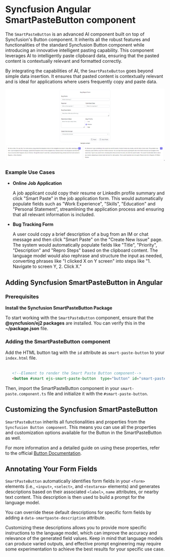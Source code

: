 # Syncfusion Angular SmartPasteButton component

The `SmartPasteButton` is an advanced AI component built on top of Syncfusion's Button component. It inherits all the robust features and functionalities of the standard Syncfusion Button component while introducing an innovative intelligent pasting capability. This component leverages AI to intelligently paste clipboard data, ensuring that the pasted content is contextually relevant and formatted correctly.

By integrating the capabilities of AI, the `SmartPasteButton` goes beyond simple data insertion. It ensures that pasted content is contextually relevant and is ideal for applications where users frequently copy and paste data.

![Gif image of SmartPasteButton](../gif-images/smartpaste.gif)

### Example Use Cases

* **Online Job Application**

   A job applicant could copy their resume or LinkedIn profile summary and click "Smart Paste" in the job application form. This would automatically populate fields such as "Work Experience", "Skills", "Education" and "Personal Statement", streamlining the application process and ensuring that all relevant information is included.

* **Bug Tracking Form**

   A user could copy a brief description of a bug from an IM or chat message and then click "Smart Paste" on the "Create New Issue" page. The system would automatically populate fields like "Title", "Priority", "Description" and "Repro Steps" based on the clipboard content. The language model would also rephrase and structure the input as needed, converting phrases like "I clicked X on Y screen" into steps like "1. Navigate to screen Y, 2. Click X."

## Adding Syncfusion SmartPasteButton in Angular

### Prerequisites

**Install the Syncfusion SmartPasteButton Package**

To start working with the `SmartPasteButton` component, ensure that the **@syncfusion/ej2 packages** are installed. You can verify this in the **~/package.json** file.

### Adding the SmartPasteButton component

Add the HTML button tag with the `id` attribute as `smart-paste-button` to your `index.html` file.

```html

   <!--Element to render the Smart Paste Button component-->
   <button #smart ejs-smart-paste-button  type="button" id="smart-paste" cssClass="form-button" (created)="onCreated()">Smart Paste</button>

```

Then, import the SmartPasteButton component in your `smart-paste.component.ts` file and initialize it with the `#smart-paste-button`.


## Customizing the Syncfusion SmartPasteButton

`SmartPasteButton` inherits all functionalities and properties from the `Syncfusion Button component`. This means you can use all the properties and customization options available for the Button in the SmartPasteButton as well.

For more information and a detailed guide on using these properties, refer to the official [Button Documentation](https://ej2.syncfusion.com/documentation/button/getting-started).

## Annotating Your Form Fields

`SmartPasteButton` automatically identifies form fields in your `<form>` elements (i.e., `<input>`, `<select>`, and `<textarea>` elements) and generates descriptions based on their associated `<label>`, `name` attributes, or nearby text content. This description is then used to build a prompt for the language model.

You can override these default descriptions for specific form fields by adding a `data-smartpaste-description` attribute.

Customizing these descriptions allows you to provide more specific instructions to the language model, which can improve the accuracy and relevance of the generated field values. Keep in mind that language models can produce varied outputs, and effective prompt engineering may require some experimentation to achieve the best results for your specific use case.
